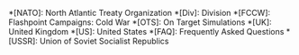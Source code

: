 *[NATO]: North Atlantic Treaty Organization
*[Div]: Division
*[FCCW]: Flashpoint Campaigns: Cold War
*[OTS]: On Target Simulations
*[UK]: United Kingdom
*[US]: United States
*[FAQ]: Frequently Asked Questions
*[USSR]: Union of Soviet Socialist Republics 